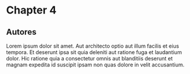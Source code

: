 # Chapter 4

## Autores

Lorem ipsum dolor sit amet. Aut architecto optio aut illum facilis et eius tempora. Et deserunt ipsa sit quia deleniti aut ratione 
fuga et laudantium dolor. Hic ratione quia a consectetur omnis aut blanditiis deserunt et magnam expedita id suscipit ipsam non quas 
dolore in velit accusantium.